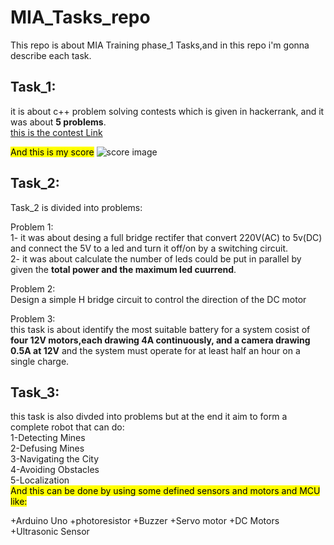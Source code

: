 # MIA_Tasks_repo

This repo is about MIA Training phase_1 Tasks,and in this repo i'm gonna describe each task.

## Task_1:

it is about c++ problem solving contests which is given in hackerrank, and it was about **5 problems**.  
[this is the contest Link](https://www.hackerrank.com/mia-robotics-task1)

<mark>And this is my score</mark>
![score image](https://github.com/user-attachments/assets/605795d4-a66f-4f38-a631-97faae5b9c1b)

## Task_2:

Task_2 is divided into problems:  

Problem 1:  
    1- it was about desing a full bridge rectifer that convert 220V(AC) to 5v(DC) and connect the 5V to a led and turn it off/on by a switching circuit.  
    2- it was about calculate the number of leds could be put in parallel by given the **total power and the maximum led cuurrend**.  
    
Problem 2:  
    Design a simple H bridge circuit to control the direction of the DC motor  

Problem 3:   
    this task is about identify the most suitable battery for a system cosist of **four 12V motors,each drawing 4A continuously,
    and a camera drawing 0.5A at 12V** and the system must operate for at least half an hour on a single charge.

## Task_3:

this task is also divded into problems but at the end it aim to form a complete robot that can do:  
1-Detecting Mines  
2-Defusing Mines  
3-Navigating the City  
4-Avoiding Obstacles  
5-Localization  
<mark>And this can be done by using some defined sensors and motors and MCU like:</mark>  

+Arduino Uno
+photoresistor
+Buzzer
+Servo motor
+DC Motors
+Ultrasonic Sensor

    
